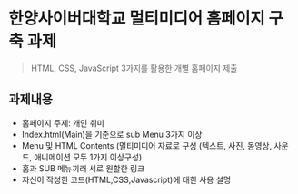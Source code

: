 # 한양사이버대학교 멀티미디어 홈페이지 구축 과제
> HTML, CSS, JavaScript 3가지를 활용한 개별 홈페이지 제출

## 과제내용

- 홈페이지 주제: 개인 취미
- Index.html(Main)을 기준으로 sub Menu 3가지 이상
- Menu 및 HTML Contents (멀티미디어 자료로 구성 (텍스트, 사진, 동영상, 사운드, 애니메이션 모두 1가지 이상구성)
- 홈과 SUB 메뉴끼러 서로 원할한 링크
- 자신이 작성한 코드(HTML,CSS,Javascript)에 대한 사용 설명
